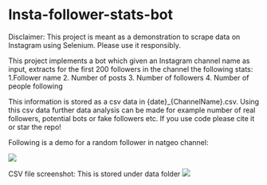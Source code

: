 # Insta-follower-stats-bot
Disclaimer: This project is meant as a demonstration to scrape data on Instagram using Selenium. Please use it responsibly. 

This project implements a bot which given an Instagram channel name as input, extracts for the first 200 followers in the channel the following stats:
1.Follower name
2. Number of posts
3. Number of followers
4. Number of people following 

This information is stored as a csv data in {date}_{ChannelName}.csv. Using this csv data further data analysis can be made for example number of real followers, potential bots or fake followers etc.
If you use code please cite it or star the repo! 

Following is a demo for a random follower in natgeo channel:

![](https://github.com/vijayengineer/Insta-follower-stats-bot/blob/main/assets/cropped_insta1.gif)

CSV file screenshot: This is stored under data folder
![](https://github.com/vijayengineer/Insta-follower-stats-bot/blob/main/assets/Screenshot%202021-01-02%20at%2020.39.23.png)


